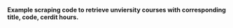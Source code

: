 **Example scraping code to retrieve unviersity courses with corresponding title, code, cerdit hours.**
